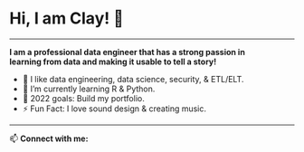 **<h1>Hi, I am Clay! <span class="wave">👋</span></h1>**

______________

**I am a professional data engineer that has a strong passion in <br>
learning from data and making it usable to tell a story!**

- :test_tube: I like data engineering, data science, security, & ETL/ELT.
- 🌱 I’m currently learning R & Python.
- 📗 2022 goals: Build my portfolio.
- ⚡ Fun Fact: I love sound design & creating music.

_______________

📫 **Connect with me:**

<!---
claydoers/claydoers is a ✨ special ✨ repository because its `README.md` (this file) appears on your GitHub profile.
You can click the Preview link to take a look at your changes.
--->
